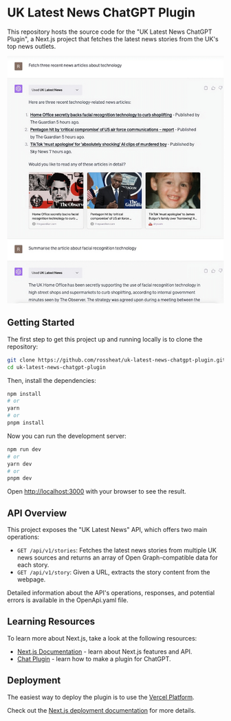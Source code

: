 # UK Latest News ChatGPT Plugin

This repository hosts the source code for the "UK Latest News ChatGPT Plugin", a Next.js project that fetches the latest news stories from the UK's top news outlets.

![Plugin showcase](./public/demo.png)

## Getting Started

The first step to get this project up and running locally is to clone the repository:

```bash
git clone https://github.com/rossheat/uk-latest-news-chatgpt-plugin.git
cd uk-latest-news-chatgpt-plugin
```

Then, install the dependencies:

```bash
npm install
# or
yarn
# or
pnpm install
```

Now you can run the development server:

```bash
npm run dev
# or
yarn dev
# or
pnpm dev
```

Open [http://localhost:3000](http://localhost:3000) with your browser to see the result.

## API Overview

This project exposes the "UK Latest News" API, which offers two main operations:

- `GET /api/v1/stories`: Fetches the latest news stories from multiple UK news sources and returns an array of Open Graph-compatible data for each story.
- `GET /api/v1/story`: Given a URL, extracts the story content from the webpage.

Detailed information about the API's operations, responses, and potential errors is available in the OpenApi.yaml file.

## Learning Resources

To learn more about Next.js, take a look at the following resources:

- [Next.js Documentation](https://nextjs.org/docs) - learn about Next.js features and API.
- [Chat Plugin](https://platform.openai.com/docs/plugins/introduction) - learn how to make a plugin for ChatGPT.

## Deployment

The easiest way to deploy the plugin is to use the [Vercel Platform](https://vercel.com/new?utm_medium=default-template&filter=next.js&utm_source=create-next-app&utm_campaign=create-next-app-readme).

Check out the [Next.js deployment documentation](https://nextjs.org/docs/deployment) for more details.